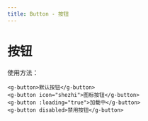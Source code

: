 ```yaml
---
title: Button - 按钮
---
```



# 按钮

使用方法： 

<ClientOnly>
  <button-demos></button-demos>
</ClientOnly>

```vue
<g-button>默认按钮</g-button>
<g-button icon="shezhi">图标按钮</g-button>
<g-button :loading="true">加载中</g-button>
<g-button disabled>禁用按钮</g-button>
```